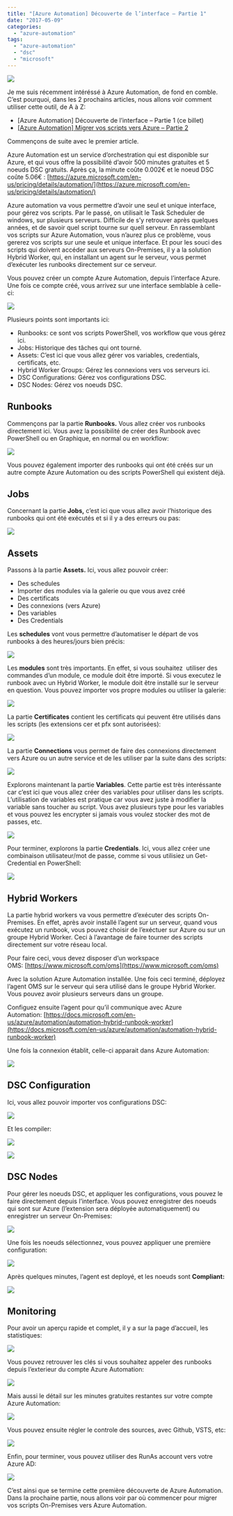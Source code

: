 ```yaml
---
title: "[Azure Automation] Découverte de l’interface – Partie 1"
date: "2017-05-09"
categories: 
  - "azure-automation"
tags: 
  - "azure-automation"
  - "dsc"
  - "microsoft"
---
```


[![](https://cloudyjourney.fr/wp-content/uploads/2018/01/AzureAutomationLogo.png)](https://cloudyjourney.fr/wp-content/uploads/2018/01/AzureAutomationLogo.png)

Je me suis récemment intéréssé à Azure Automation, de fond en comble. C’est pourquoi, dans les 2 prochains articles, nous allons voir comment utiliser cette outil, de A à Z:

- \[Azure Automation\] Découverte de l’interface – Partie 1 (ce billet)
- [\[Azure Automation\] Migrer vos scripts vers Azure – Partie 2](https://cloudyjourney.fr/2017/05/19/azure-automation-migrer-vos-scripts-vers-azure-partie-2/)

Commençons de suite avec le premier article.

Azure Automation est un service d’orchestration qui est disponible sur Azure, et qui vous offre la possibilité d’avoir 500 minutes gratuites et 5 noeuds DSC gratuits. Après ça, la minute coûte 0.002€ et le noeud DSC coûte 5.06€ : [https://azure.microsoft.com/en-us/pricing/details/automation/](https://azure.microsoft.com/en-us/pricing/details/automation/)

Azure automation va vous permettre d’avoir une seul et unique interface, pour gérez vos scripts. Par le passé, on utilisait le Task Scheduler de windows, sur plusieurs serveurs. Difficile de s’y retrouver après quelques années, et de savoir quel script tourne sur quell serveur. En rassemblant vos scripts sur Azure Automation, vous n’aurez plus ce problème, vous gererez vos scripts sur une seule et unique interface. Et pour les souci des scripts qui doivent accéder aux serveurs On-Premises, il y a la solution Hybrid Worker, qui, en installant un agent sur le serveur, vous permet d’exécuter les runbooks directement sur ce serveur.

Vous pouvez créer un compte Azure Automation, depuis l’interface Azure. Une fois ce compte créé, vous arrivez sur une interface semblable à celle-ci:

[![](https://cloudyjourney.fr/wp-content/uploads/2017/05/7875.AA01.png)](https://cloudyjourney.fr/wp-content/uploads/2017/05/7875.AA01.png)

Plusieurs points sont importants ici:

- Runbooks: ce sont vos scripts PowerShell, vos workflow que vous gérez ici.
- Jobs: Historique des tâches qui ont tourné.
- Assets: C’est ici que vous allez gérer vos variables, credentials, certificats, etc.
- Hybrid Worker Groups: Gérez les connexions vers vos serveurs ici.
- DSC Configurations: Gérez vos configurations DSC.
- DSC Nodes: Gérez vos noeuds DSC.

## Runbooks

Commençons par la partie **Runbooks.** Vous allez créer vos runbooks directement ici. Vous avez la possibilité de créer des Runbook avec PowerShell ou en Graphique, en normal ou en workflow:

![](https://cloudyjourney.fr/wp-content/uploads/2017/05/0042.AA02.png)

Vous pouvez également importer des runbooks qui ont été créés sur un autre compte Azure Automation ou des scripts PowerShell qui existent déjà.

## Jobs

Concernant la partie **Jobs,** c’est ici que vous allez avoir l’historique des runbooks qui ont été exécutés et si il y a des erreurs ou pas:

[![](https://cloudyjourney.fr/wp-content/uploads/2017/05/6470.AA03.png)](https://cloudyjourney.fr/wp-content/uploads/2017/05/6470.AA03.png)

## Assets

Passons à la partie **Assets.** Ici, vous allez pouvoir créer:

- Des schedules
- Importer des modules via la galerie ou que vous avez créé
- Des certificats
- Des connexions (vers Azure)
- Des variables
- Des Credentials

Les **schedules** vont vous permettre d’automatiser le départ de vos runbooks à des heures/jours bien précis:

[![](https://cloudyjourney.fr/wp-content/uploads/2017/05/8546.AA04.png)](https://cloudyjourney.fr/wp-content/uploads/2017/05/8546.AA04.png)

Les **modules** sont très importants. En effet, si vous souhaitez  utiliser des commandes d’un module, ce module doit être importé. Si vous executez le runbook avec un Hybrid Worker, le module doit être installé sur le serveur en question. Vous pouvez importer vos propre modules ou utiliser la galerie:

![](https://cloudyjourney.fr/wp-content/uploads/2017/05/1512.AA05.png)

La partie **Certificates** contient les certificats qui peuvent être utilisés dans les scripts (les extensions cer et pfx sont autorisées):

[![](https://cloudyjourney.fr/wp-content/uploads/2017/05/7041.AA06.png)](https://cloudyjourney.fr/wp-content/uploads/2017/05/7041.AA06.png)

La partie **Connections** vous permet de faire des connexions directement vers Azure ou un autre service et de les utiliser par la suite dans des scripts:

![](https://cloudyjourney.fr/wp-content/uploads/2017/05/0116.AA07.png)

Explorons maintenant la partie **Variables**. Cette partie est très interéssante car c’est ici que vous allez créer des variables pour utiliser dans les scripts. L’utilisation de variables est pratique car vous avez juste à modifier la variable sans toucher au script. Vous avez plusieurs type pour les variables et vous pouvez les encrypter si jamais vous voulez stocker des mot de passes, etc.

![](https://cloudyjourney.fr/wp-content/uploads/2017/05/5807.AA08.png)

Pour terminer, explorons la partie **Credentials**. Ici, vous allez créer une combinaison utilisateur/mot de passe, comme si vous utilisiez un Get-Credential en PowerShell:

[![](https://cloudyjourney.fr/wp-content/uploads/2017/05/3568.AA09.png)](https://cloudyjourney.fr/wp-content/uploads/2017/05/3568.AA09.png)

## Hybrid Workers

La partie hybrid workers va vous permettre d’exécuter des scripts On-Premises. En effet, après avoir installé l’agent sur un serveur, quand vous exécutez un runbook, vous pouvez choisir de l’exéctuer sur Azure ou sur un groupe Hybrid Worker. Ceci à l’avantage de faire tourner des scripts directement sur votre réseau local.

Pour faire ceci, vous devez disposer d’un workspace OMS: [https://www.microsoft.com/oms](https://www.microsoft.com/oms)

Avec la solution Azure Automation installée. Une fois ceci terminé, déployez l’agent OMS sur le serveur qui sera utilisé dans le groupe Hybrid Worker. Vous pouvez avoir plusieurs serveurs dans un groupe.

Configuez ensuite l’agent pour qu’il communique avec Azure Automation: [https://docs.microsoft.com/en-us/azure/automation/automation-hybrid-runbook-worker](https://docs.microsoft.com/en-us/azure/automation/automation-hybrid-runbook-worker)

Une fois la connexion établit, celle-ci apparait dans Azure Automation:

[![](https://cloudyjourney.fr/wp-content/uploads/2017/05/5635.AA10.png)](https://cloudyjourney.fr/wp-content/uploads/2017/05/5635.AA10.png)

## DSC Configuration

Ici, vous allez pouvoir importer vos configurations DSC:

[![](https://cloudyjourney.fr/wp-content/uploads/2017/05/3252.AA11.png)](https://cloudyjourney.fr/wp-content/uploads/2017/05/3252.AA11.png)

Et les compiler:

[![](https://cloudyjourney.fr/wp-content/uploads/2017/05/6406.AA12.png)](https://cloudyjourney.fr/wp-content/uploads/2017/05/6406.AA12.png)

[![](https://cloudyjourney.fr/wp-content/uploads/2017/05/7563.AA13.png)](https://cloudyjourney.fr/wp-content/uploads/2017/05/7563.AA13.png)

## DSC Nodes

Pour gérer les noeuds DSC, et appliquer les configurations, vous pouvez le faire directement depuis l’interface. Vous pouvez enregistrer des noeuds qui sont sur Azure (l’extension sera déployée automatiquement) ou enregistrer un serveur On-Premises:

[![](https://cloudyjourney.fr/wp-content/uploads/2017/05/0638.AA14.png)](https://cloudyjourney.fr/wp-content/uploads/2017/05/0638.AA14.png)

Une fois les noeuds sélectionnez, vous pouvez appliquer une première configuration:

[![](https://cloudyjourney.fr/wp-content/uploads/2017/05/2705.AA15.png)](https://cloudyjourney.fr/wp-content/uploads/2017/05/2705.AA15.png)

Après quelques minutes, l’agent est deployé, et les noeuds sont **Compliant:**

[![](https://cloudyjourney.fr/wp-content/uploads/2017/05/7585.AA16.png)](https://cloudyjourney.fr/wp-content/uploads/2017/05/7585.AA16.png)

## Monitoring

Pour avoir un aperçu rapide et complet, il y a sur la page d’accueil, les statistiques:

[![](https://cloudyjourney.fr/wp-content/uploads/2017/05/0652.AA17.png)](https://cloudyjourney.fr/wp-content/uploads/2017/05/0652.AA17.png)

Vous pouvez retrouver les clés si vous souhaitez appeler des runbooks depuis l’exterieur du compte Azure Automation:

[![](https://cloudyjourney.fr/wp-content/uploads/2017/05/5432.AA18.png)](https://cloudyjourney.fr/wp-content/uploads/2017/05/5432.AA18.png)

Mais aussi le détail sur les minutes gratuites restantes sur votre compte Azure Automation:

![](https://cloudyjourney.fr/wp-content/uploads/2017/05/2308.AA19.png)

Vous pouvez ensuite régler le controle des sources, avec Github, VSTS, etc:

[![](https://cloudyjourney.fr/wp-content/uploads/2017/05/8737.AA20.png)](https://cloudyjourney.fr/wp-content/uploads/2017/05/8737.AA20.png)

Enfin, pour terminer, vous pouvez utiliser des RunAs account vers votre Azure AD:

[![](https://cloudyjourney.fr/wp-content/uploads/2017/05/1803.AA21.png)](https://cloudyjourney.fr/wp-content/uploads/2017/05/1803.AA21.png)

C’est ainsi que se termine cette première découverte de Azure Automation. Dans la prochaine partie, nous allons voir par où commencer pour migrer vos scripts On-Premises vers Azure Automation.
